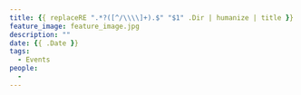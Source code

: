 ```yaml
---
title: {{ replaceRE ".*?([^/\\\\]+).$" "$1" .Dir | humanize | title }}
feature_image: feature_image.jpg
description: ""
date: {{ .Date }}
tags:
  - Events
people:
  - 
---
```

